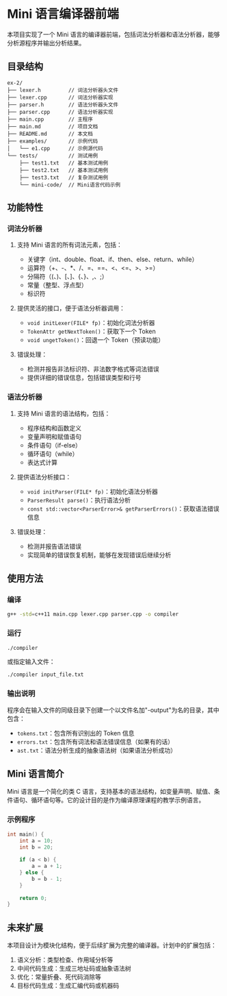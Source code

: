 # Mini 语言编译器前端

本项目实现了一个 Mini 语言的编译器前端，包括词法分析器和语法分析器，能够分析源程序并输出分析结果。

## 目录结构

```
ex-2/
├── lexer.h         // 词法分析器头文件
├── lexer.cpp       // 词法分析器实现
├── parser.h        // 语法分析器头文件
├── parser.cpp      // 语法分析器实现
├── main.cpp        // 主程序
├── main.md         // 项目文档
├── README.md       // 本文档
├── examples/       // 示例代码
│   └── e1.cpp      // 示例源代码
└── tests/          // 测试用例
    ├── test1.txt   // 基本测试用例
    ├── test2.txt   // 基本测试用例
    ├── test3.txt   // 复杂测试用例
    └── mini-code/  // Mini语言代码示例
```

## 功能特性

### 词法分析器

1. 支持 Mini 语言的所有词法元素，包括：
   - 关键字（int、double、float、if、then、else、return、while）
   - 运算符（+、-、*、/、=、==、<、<=、>、>=）
   - 分隔符（(、)、[、]、{、}、,、;）
   - 常量（整型、浮点型）
   - 标识符

2. 提供灵活的接口，便于语法分析器调用：
   - `void initLexer(FILE* fp)`：初始化词法分析器
   - `TokenAttr getNextToken()`：获取下一个 Token
   - `void ungetToken()`：回退一个 Token（预读功能）

3. 错误处理：
   - 检测并报告非法标识符、非法数字格式等词法错误
   - 提供详细的错误信息，包括错误类型和行号

### 语法分析器

1. 支持 Mini 语言的语法结构，包括：
   - 程序结构和函数定义
   - 变量声明和赋值语句
   - 条件语句（if-else）
   - 循环语句（while）
   - 表达式计算

2. 提供语法分析接口：
   - `void initParser(FILE* fp)`：初始化语法分析器
   - `ParserResult parse()`：执行语法分析
   - `const std::vector<ParserError>& getParserErrors()`：获取语法错误信息

3. 错误处理：
   - 检测并报告语法错误
   - 实现简单的错误恢复机制，能够在发现错误后继续分析

## 使用方法

### 编译

```bash
g++ -std=c++11 main.cpp lexer.cpp parser.cpp -o compiler
```

### 运行

```bash
./compiler
```

或指定输入文件：

```bash
./compiler input_file.txt
```

### 输出说明

程序会在输入文件的同级目录下创建一个以文件名加"-output"为名的目录，其中包含：
- `tokens.txt`：包含所有识别出的 Token 信息
- `errors.txt`：包含所有词法和语法错误信息（如果有的话）
- `ast.txt`：语法分析生成的抽象语法树（如果语法分析成功）

## Mini 语言简介

Mini 语言是一个简化的类 C 语言，支持基本的语法结构，如变量声明、赋值、条件语句、循环语句等。它的设计目的是作为编译原理课程的教学示例语言。

### 示例程序

```c
int main() {
    int a = 10;
    int b = 20;
    
    if (a < b) {
        a = a + 1;
    } else {
        b = b - 1;
    }
    
    return 0;
}
```

## 未来扩展

本项目设计为模块化结构，便于后续扩展为完整的编译器。计划中的扩展包括：

1. 语义分析：类型检查、作用域分析等
2. 中间代码生成：生成三地址码或抽象语法树
3. 优化：常量折叠、死代码消除等
4. 目标代码生成：生成汇编代码或机器码 